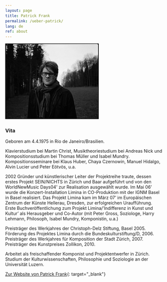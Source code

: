 ```yaml
---
layout: page
title: Patrick Frank
permalink: /ueber-patrick/
lang: de
ref: about
---
```

![Patrick Frank](/assets/img/patrick-frank.jpg)

### Vita

Geboren am 4.4.1975 in Rio de Janeiro/Brasilien.

Klavierstudium bei Martin Christ, Musiktheoriestudium bei Andreas Nick und Kompositionsstudium bei Thomas Müller und Isabel Mundry. Kompositionsseminare bei Klaus Huber, Chaya Czernowin, Manuel Hidalgo, Alvin Lucier und Peter Eötvös, u.a.

2002 Gründer und künstlerischer Leiter der Projektreihe traute, dessen erstes Projekt SEIN/NICHTS in Zürich und Baar aufgeführt und von den WorldNewMusic Days04' zur Realisation ausgewählt wurde. Im Mai 06’ wurde die Konzert-Installation Limina in CO-Produktion mit der IGNM Basel in Basel realisiert. Das Projekt Limina kam im März 07’ im Europäischen Zentrum der Künste Hellerau, Dresden, zur erfolgreichen Uraufführung. Erste Buchveröffentlichung zum Projekt Limina/’Indifferenz in Kunst und Kultur’ als Herausgeber
und Co-Autor (mit Peter Gross, Soziologe, Harry Lehmann, Philosoph, Isabel Mundry, Komponistin, u.a.)

Preisträger des Werkjahres der Christoph-Delz Stiftung, Basel 2005. Förderung des Projektes Limina durch die Bundeskulturstiftung/D, 2006. Preisträger des Werkjahres für Komposition der Stadt Zürich, 2007. Preisträger des Kunstpreises Zollikon, 2010.

Arbeitet als freischaffender Komponist und Projektentwerfer in Zürich. Studium der Kulturwissenschaften, Philosophie und Soziologie an der Universität Luzern.

[Zur Website von Patrick Frank](https://patrickfrank.ch){: target="_blank"}